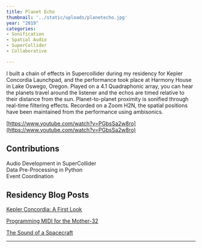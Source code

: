 ```yaml
---
title: Planet Echo
thumbnail: '../static/uploads/planetecho.jpg'
year: "2019"
categories: 
- Sonification
- Spatial Audio
- SuperCollider
- Collaborative

---
```


I built a chain of effects in Supercollider during my residency for Kepler Concordia Launchpad, and the performance took place at Harmony House in Lake Oswego, Oregon.  Played on a 4.1 Quadraphonic array, you can hear the planets travel around the listener and the echos are timed relative to their distance from the sun.  Planet-to-planet proximity is sonified through real-time filtering effects.  Recorded on a Zoom H2N, the spatial positions have been maintained from the performance using ambisonics.

[https://www.youtube.com/watch?v=PGbsSa2w8ro](https://www.youtube.com/watch?v=PGbsSa2w8ro)

## Contributions

Audio Development in SuperCollider <br>
Data Pre-Processing in Python <br>
Event Coordination 

## Residency Blog Posts

[Kepler Concordia: A First Look](https://medium.com/@justintkuhn/kepler-concordia-a-first-look-8657f545d65c)

[Programming MIDI for the Mother-32](https://medium.com/@justintkuhn/programming-midi-for-the-moog-mother-32-12f06ae06585)

[The Sound of a Spacecraft](https://medium.com/@justintkuhn/the-sound-of-a-spacecraft-6ce3daa4faa4)

--- 



